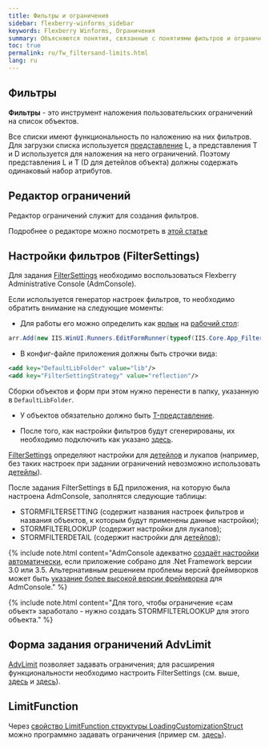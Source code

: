 ```yaml
---
title: Фильтры и ограничения
sidebar: flexberry-winforms_sidebar
keywords: Flexberry Winforms, Ограничения
summary: Объясняются понятия, связанные с понятиями фильтров и ограничений
toc: true
permalink: ru/fw_filtersand-limits.html
lang: ru
---
```


## Фильтры

__Фильтры__ - это инструмент наложения пользовательских ограничений на список объектов.

Все списки имеют функциональность по наложению на них фильтров. Для загрузки списка используется [представление](fd_view-types.html) L, а представления T и D используется для наложения на него ограничений. Поэтому представления L и T (D для детейлов объекта) должны содержать одинаковый набор атрибутов.

## Редактор ограничений

Редактор ограничений служит для создания фильтров.

Подробнее о редакторе можно посмотреть в [этой статье](fw_limit-editor-simple-view.html)

## Настройки фильтров (FilterSettings)
Для задания [FilterSettings](fw_filter-settings.html) необходимо воспользоваться Flexberry Administrative Console (AdmConsole).


Если используется генератор настроек фильтров, то необходимо обратить внимание на следующие моменты: 

* Для работы его можно определить как [ярлык](fw_win-desktop-links.html) на [рабочий стол](fw_app-desktop.html):

```csharp
arr.Add(new IIS.WinUI.Runners.EditFormRunner(typeof(IIS.Core.App_FilterSettingsGeneratorE), "Администрирование", "Генератор настроек фильтров", "", new IIS.Core.App_FilterSettingsGenerator(), typeof(IIS.Core.App_FilterSettingsGenerator), false));
```

* В конфиг-файле приложения должны быть строчки вида:

```xml
<add key="DefaultLibFolder" value="lib"/>
<add key="FilterSettingStrategy" value="reflection"/>
```

Сборки объектов и форм при этом нужно перенести в папку, указанную в `DefaultLibFolder`. 

* У объектов обязательно должно быть [T-представление](fd_t-view.html). 

* После того, как настройки фильтров будут сгенерированы, их необходимо подключить как указано [здесь](fw_filter-settings.html).


[FilterSettings](fw_filter-settings.html) определяют настройки для [детейлов](fd_key-concepts.html) и лукапов (например, без таких настроек при задании ограничений невозможно использовать [детейлы](fd_key-concepts.html)). 


После задания FilterSettings в БД приложения, на которую была настроена AdmConsole, заполнятся следующие таблицы:
* STORMFILTERSETTING (содержит названия настроек фильтров и названия объектов, к которым будут применены данные настройки);
* STORMFILTERLOOKUP (содержит настройки для лукапов); 
* STORMFILTERDETAIL (содержит настройки для [детейлов](fd_key-concepts.html));

{% include note.html content="AdmConsole адекватно [создаёт настройки автоматически](fw_filter-settings.html), если приложение собрано для .Net Framework версии 3.0 или 3.5. Альтернативным решением проблемы версий фреймворков может быть [указание более высокой версии фреймворка](gbt_set-runtime-dotnet-version.html) для AdmConsole." %}

{% include note.html content="Для того, чтобы ограничение «сам объект» заработало - нужно создать STORMFILTERLOOKUP для этого объекта." %}

## Форма задания ограничений AdvLimit
[AdvLimit](fw_limitation-editform.html) позволяет задавать ограничения; для расширения функциональности необходимо настроить FilterSettings (см. выше, [здесь](fw_filter-settings.html) и [здесь](fw_filter-example.html)).

## LimitFunction
Через [свойство LimitFunction структуры LoadingCustomizationStruct](fo_loading-customization-struct.html) можно программно задавать ограничения (пример см. [здесь](fw_filtersettings-for-use-in-lists.html)).